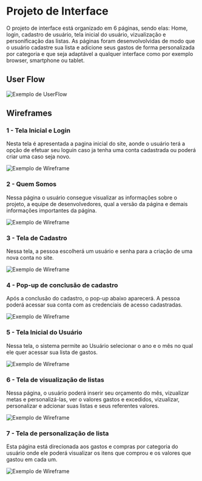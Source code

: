 
# Projeto de Interface

O projeto de interface está organizado em 6 páginas, sendo elas: Home, login, cadastro de usuário, tela inicial do usuário, vizualização e personificação das listas. As páginas foram desenvolvolvidas de modo que o usuário cadastre sua lista e adicione seus gastos de forma personalizada por categoria e que seja adaptável a qualquer interface como por exemplo browser, smartphone ou tablet.

  

## User Flow

![Exemplo de UserFlow](https://raw.githubusercontent.com/ICEI-PUC-Minas-PMV-SI/pmv-si-2023-1-e1-proj-web-t1-compras-do-mes/main/docs/img/User%20Flow/User%20Flow%20-%20E-Li%24t%20.png)


## Wireframes

### 1 - Tela Inicial e Login

Nesta tela é apresentada a pagina inicial do site, aonde o usuário terá a opção de efetuar seu loguin caso ja tenha uma conta cadastrada ou poderá criar uma caso seja novo.

![Exemplo de Wireframe](https://raw.githubusercontent.com/ICEI-PUC-Minas-PMV-SI/pmv-si-2023-1-e1-proj-web-t1-compras-do-mes/main/docs/img/Wireframes/1-Tela%20inicial.jpg)


### 2 - Quem Somos

Nessa página o usuário consegue visualizar as informações sobre o projeto, a equipe de desenvolvedores, qual a versão da página e demais informações importantes da página.

![Exemplo de Wireframe](https://raw.githubusercontent.com/ICEI-PUC-Minas-PMV-SI/pmv-si-2023-1-e1-proj-web-t1-compras-do-mes/main/docs/img/Wireframes/2%20-%20Quem%20Somos.jpg)

### 3 - Tela de Cadastro

Nessa tela, a pessoa escolherá um usuário e senha para a criação de uma nova conta no site.

![Exemplo de Wireframe](https://raw.githubusercontent.com/ICEI-PUC-Minas-PMV-SI/pmv-si-2023-1-e1-proj-web-t1-compras-do-mes/main/docs/img/Wireframes/3%20-%20Cadastro.jpg)


### 4 - Pop-up de conclusão de cadastro

Após a conclusão do cadastro, o pop-up abaixo aparecerá. A pessoa poderá acessar sua conta com as credenciais de acesso cadastradas.

![Exemplo de Wireframe](https://raw.githubusercontent.com/ICEI-PUC-Minas-PMV-SI/pmv-si-2023-1-e1-proj-web-t1-compras-do-mes/main/docs/img/Wireframes/4%20-%20Pop%20Up%20Cadastro.jpg)


### 5 - Tela Inicial do Usuário

Nessa tela, o sistema permite ao Usuário selecionar o ano e o mês no qual ele quer acessar sua lista de gastos.

![Exemplo de Wireframe](https://raw.githubusercontent.com/ICEI-PUC-Minas-PMV-SI/pmv-si-2023-1-e1-proj-web-t1-compras-do-mes/main/docs/img/Wireframes/5%20-%20Tela%20Inicial%20do%20Usu%C3%A1rio.jpg)

 ### 6 - Tela de visualização de listas
 
 Nessa página, o usuário poderá inserir seu orçamento do mês, vizualizar metas e personalizá-las, ver o valores gastos e excedidos, vizualizar, personalizar e adcionar suas listas e seus referentes valores.
 
![Exemplo de Wireframe](https://github.com/ICEI-PUC-Minas-PMV-SI/pmv-si-2023-1-e1-proj-web-t1-compras-do-mes/blob/main/docs/img/Wireframes/6-Tela%20de%20visualiza%C3%A7%C3%A3o%20de%20listas.jpg)
 
 ### 7 - Tela de personalização de lista

 Esta página está direcionada aos gastos e compras por categoria do usuário onde ele poderá visualizar os itens que comprou e os valores que gastou em cada um.

![Exemplo de Wireframe](https://raw.githubusercontent.com/ICEI-PUC-Minas-PMV-SI/pmv-si-2023-1-e1-proj-web-t1-compras-do-mes/main/docs/img/Wireframes/7-Tela%20de%20personaliza%C3%A7%C3%A3o%20das%20listas.jpg)

